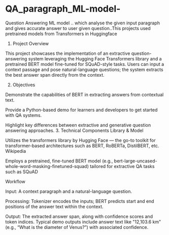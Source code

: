 # QA_paragraph_ML-model-
Question Answering ML model .. which analyse the given input paragraph and gives accurate answer to user given question..This projects used pretrained models from Transformers in Huggingface 
1. Project Overview 

This project showcases the implementation of an extractive question-answering system leveraging the Hugging Face Transformers library and a pretrained BERT model fine-tuned for SQuAD-style tasks. Users can input a context passage and pose natural-language questions; the system extracts the best answer span directly from the context.

2. Objectives

Demonstrate the capabilities of BERT in extracting answers from contextual text.

Provide a Python-based demo for learners and developers to get started with QA systems.

Highlight key differences between extractive and generative question answering approaches.
3. Technical Components
Library & Model

Utilizes the transformers library by Hugging Face — the go-to toolkit for transformer-based architectures such as BERT, RoBERTa, DistilBERT, etc. 
Wikipedia

Employs a pretrained, fine-tuned BERT model (e.g., bert-large-uncased-whole-word-masking-finetuned-squad) tailored for extractive QA tasks such as SQuAD

Workflow

Input: A context paragraph and a natural-language question.

Processing: Tokenizer encodes the inputs; BERT predicts start and end positions of the answer text within the context.

Output: The extracted answer span, along with confidence scores and token indices. Typical demo outputs include answer text like "12,103.6 km" (e.g., “What is the diameter of Venus?”) with associated confidence.
